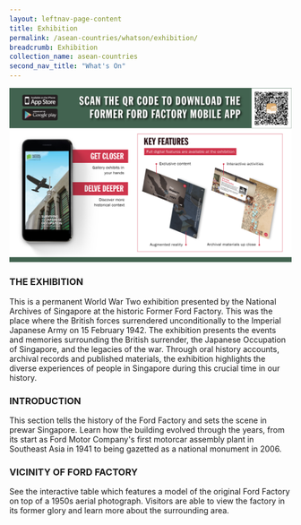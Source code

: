 ```yaml
---
layout: leftnav-page-content
title: Exhibition
permalink: /asean-countries/whatson/exhibition/
breadcrumb: Exhibition
collection_name: asean-countries
second_nav_title: "What's On"
---
```


![Former Ford Factory Mobile App](/images/formerford/mobileapp.jpg)

### THE EXHIBITION

This is a permanent World War Two exhibition presented by the National Archives of Singapore at the historic Former Ford Factory. This was the place where the British forces surrendered unconditionally to the Imperial Japanese Army on 15 February 1942. The exhibition presents the events and memories surrounding the British surrender, the Japanese Occupation of Singapore, and the legacies of the war. Through oral history accounts, archival records and published materials, the exhibition highlights the diverse experiences of people in Singapore during this crucial time in our history.



### INTRODUCTION

This section tells the history of the Ford Factory and sets the scene in prewar Singapore. Learn how the building evolved through the years, from its start as Ford Motor Company's first motorcar assembly plant in Southeast Asia in 1941 to being gazetted as a national monument in 2006.



### VICINITY OF FORD FACTORY

See the interactive table which features a model of the original Ford Factory on top of a 1950s aerial photograph. Visitors are able to view the factory in its former glory and learn more about the surrounding area.